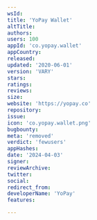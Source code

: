 ```yaml
---
wsId: 
title: 'YoPay Wallet'
altTitle: 
authors: 
users: 100
appId: 'co.yopay.wallet'
appCountry: 
released: 
updated: '2020-06-01'
version: 'VARY'
stars: 
ratings: 
reviews: 
size: 
website: 'https://yopay.co'
repository: 
issue: 
icon: 'co.yopay.wallet.png'
bugbounty: 
meta: 'removed'
verdict: 'fewusers'
appHashes: 
date: '2024-04-03'
signer: 
reviewArchive: 
twitter: 
social: 
redirect_from: 
developerName: 'YoPay'
features: 

---
```


